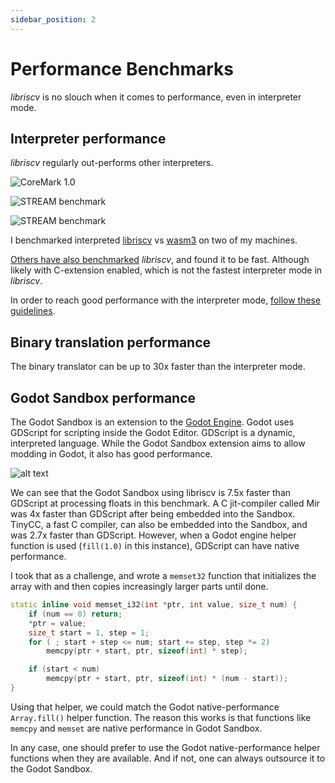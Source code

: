 ```yaml
---
sidebar_position: 2
---
```


# Performance Benchmarks

_libriscv_ is no slouch when it comes to performance, even in interpreter mode.

## Interpreter performance

_libriscv_ regularly out-performs other interpreters.

![CoreMark 1.0](/img/performance/coremark.png)

![STREAM benchmark](/img/performance/stream1.png)

![STREAM benchmark](/img/performance/stream2.png)

I benchmarked interpreted [libriscv](https://github.com/libriscv/libriscv) vs [wasm3](https://github.com/wasm3/wasm3) on two of my machines.

[Others have also benchmarked](https://github.com/sysprog21/rv32emu/issues/288) _libriscv_, and found it to be fast. Although likely with C-extension enabled, which is not the fastest interpreter mode in _libriscv_.

In order to reach good performance with the interpreter mode, [follow these guidelines](https://github.com/libriscv/libriscv?tab=readme-ov-file#interpreter-performance-settings).


## Binary translation performance

The binary translator can be up to 30x faster than the interpreter mode.


## Godot Sandbox performance

The Godot Sandbox is an extension to the [Godot Engine](https://godotengine.org/). Godot uses GDScript for scripting inside the Godot Editor. GDScript is a dynamic, interpreted language. While the Godot Sandbox extension aims to allow modding in Godot, it also has good performance.

![alt text](/img/performance/100k-floats.png)

We can see that the Godot Sandbox using libriscv is 7.5x faster than GDScript at processing floats in this benchmark. A C jit-compiler called Mir was 4x faster than GDScript after being embedded into the Sandbox. TinyCC, a fast C compiler, can also be embedded into the Sandbox, and was 2.7x faster than GDScript. However, when a Godot engine helper function is used (`fill(1.0)` in this instance), GDScript can have native performance.

I took that as a challenge, and wrote a `memset32` function that initializes the array with and then copies increasingly larger parts until done.
```cpp
static inline void memset_i32(int *ptr, int value, size_t num) {
	if (num == 0) return;
	*ptr = value;
	size_t start = 1, step = 1;
	for ( ; start + step <= num; start += step, step *= 2)
		memcpy(ptr + start, ptr, sizeof(int) * step);

	if (start < num)
		memcpy(ptr + start, ptr, sizeof(int) * (num - start));
}
```
Using that helper, we could match the Godot native-performance `Array.fill()` helper function. The reason this works is that functions like `memcpy` and `memset` are native performance in Godot Sandbox.

In any case, one should prefer to use the Godot native-performance helper functions when they are available. And if not, one can always outsource it to the Godot Sandbox.
